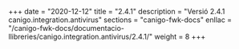 +++
date        = "2020-12-12"
title       = "2.4.1"
description = "Versió 2.4.1 canigo.integration.antivirus"
sections    = "canigo-fwk-docs"
enllac		= "/canigo-fwk-docs/documentacio-llibreries/canigo.integration.antivirus/2.4.1/"
weight		= 8
+++
